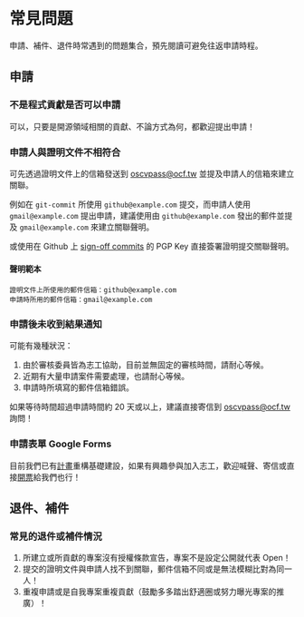 # 常見問題

申請、補件、退件時常遇到的問題集合，預先閱讀可避免往返申請時程。

<!-- toc -->

## 申請

### 不是程式貢獻是否可以申請

可以，只要是開源領域相關的貢獻、不論方式為何，都歡迎提出申請！

### 申請人與證明文件不相符合

可先透過證明文件上的信箱發送到 [oscvpass@ocf.tw](mailto:oscvpass@ocf.tw) 並提及申請人的信箱來建立關聯。

例如在 `git-commit` 所使用 `github@example.com` 提交，而申請人使用 `gmail@example.com` 提出申請，建議使用由 `github@example.com` 發出的郵件並提及 `gmail@example.com` 來建立關聯聲明。

或使用在 Github 上 [sign-off commits][signoff_github] 的 PGP Key 直接簽署證明提交關聯聲明。

#### 聲明範本

    證明文件上所使用的郵件信箱：github@example.com
    申請時所用的郵件信箱：gmail@example.com

### 申請後未收到結果通知

可能有幾種狀況：

1. 由於審核委員皆為志工協助，目前並無固定的審核時間，請耐心等候。
2. 近期有大量申請案件需要處理，也請耐心等候。
3. 申請時所填寫的郵件信箱錯誤。

如果等待時間超過申請時間約 20 天或以上，建議直接寄信到 [oscvpass@ocf.tw](mailto:oscvpass@ocf.tw) 詢問！

### 申請表單 Google Forms

目前我們已有[計畫](https://github.com/orgs/ocftw/projects/3)重構基礎建設，如果有興趣參與加入志工，歡迎喊聲、寄信或直接[開票](https://github.com/ocftw/OSCVPass/issues/2)給我們也行！

## 退件、補件

### 常見的退件或補件情況

1. 所建立或所貢獻的專案沒有授權條款宣告，專案不是設定公開就代表 Open！
2. 提交的證明文件與申請人找不到關聯，郵件信箱不同或是無法模糊比對為同一人！
3. 重複申請或是自我專案重複貢獻（鼓勵多多踏出舒適圈或努力曝光專案的推廣）！

[signoff_github]: https://docs.github.com/en/authentication/managing-commit-signature-verification/signing-commits